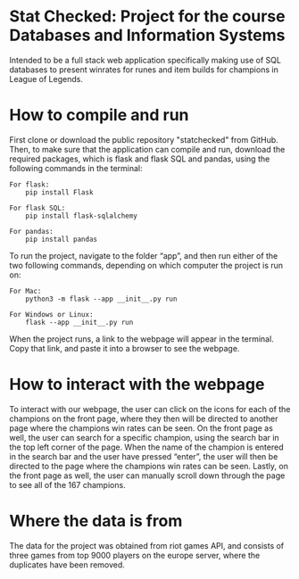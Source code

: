 # Stat Checked: Project for the course Databases and Information Systems

Intended to be a full stack web application specifically making use of SQL databases to present winrates for runes and item builds for champions in League of Legends.

# How to compile and run
First clone or download the public repository "statchecked" from GitHub. Then, to make sure that the application can compile and run, download the required packages, which is flask and flask SQL and pandas, using the following commands in the terminal:
	
    For flask:
	    pip install Flask
    
    For flask SQL:
        pip install flask-sqlalchemy
    
    For pandas:
        pip install pandas

To run the project, navigate to the folder “app”, and then run either of the two following commands, depending on which computer the project is run on:

	For Mac:
		python3 -m flask --app __init__.py run

	For Windows or Linux:
		flask --app __init__.py run

When the project runs, a link to the webpage will appear in the terminal. Copy that link, and paste it into a browser to see the webpage. 

# How to interact with the webpage
To interact with our webpage, the user can click on the icons for each of the champions on the front page, where they then will be directed to another page where the champions win rates can be seen. On the front page as well, the user can search for a specific champion, using the search bar in the top left corner of the page. When the name of the champion is entered in the search bar and the user have pressed “enter”, the user will then be directed to the page where the champions win rates can be seen. Lastly, on the front page as well, the user can manually scroll down through the page to see all of the 167 champions.

# Where the data is from
The data for the project was obtained from riot games API, and consists of three games from top 9000 players on the europe server, where the duplicates have been removed. 


